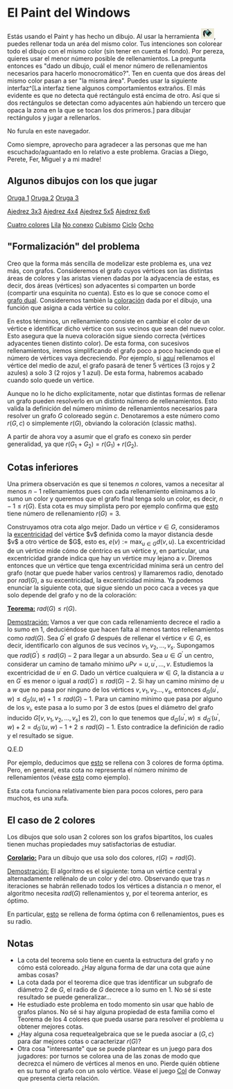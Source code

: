 
<style>
    a { text-decoration: underline; }

    #frame {
        top: 1em;
        display: block;
        margin: auto;
    }
</style>

# El Paint del Windows

Estás usando el Paint y has hecho un dibujo. Al usar la herramienta <img src="bote.jpeg">, puedes rellenar toda un aréa del mismo color. Tus intenciones son colorear todo el dibujo con el mismo color (sin tener en cuenta el fondo). Por pereza, quieres usar el menor número posible de rellenamientos. La pregunta entonces es "dado un dibujo, cuál el menor número de rellenamientos necesarios para hacerlo monocromático?". Ten en cuenta que dos áreas del mismo color pasan a ser "la misma área". Puedes usar la siguiente interfaz^[La interfaz tiene algunos comportamientos extraños. El más evidente es que no detecta qué rectángulo está encima de otro. Así que si dos rectángulos se detectan como adyacentes aún habiendo un tercero que opaca la zona en la que se tocan los dos primeros.] para dibujar rectángulos y jugar a rellenarlos.

<canvas id="frame">
    No furula en este navegador.
</canvas>

Como siempre, aprovecho para agradecer a las personas que me han escuchado/aguantado en lo relativo a este problema. Gracias a Diego, Perete, Fer, Miguel y a mi madre!

## Algunos dibujos con los que jugar

<a onclick="loadDrawing(0); window.scrollTo(0,0);">Oruga 1</a>
<a onclick="loadDrawing(1); window.scrollTo(0,0);">Oruga 2</a>
<a onclick="loadDrawing(2); window.scrollTo(0,0);">Oruga 3</a>

<a onclick="loadChess(3,3); window.scrollTo(0,0);">Ajedrez 3x3</a>
<a onclick="loadChess(4,4); window.scrollTo(0,0);">Ajedrez 4x4</a>
<a onclick="loadChess(5,5); window.scrollTo(0,0);">Ajedrez 5x5</a>
<a onclick="loadChess(6,6); window.scrollTo(0,0);">Ajedrez 6x6</a>

<a onclick="loadDrawing(3); window.scrollTo(0,0);">Cuatro colores</a>
<a onclick="loadDrawing(4); window.scrollTo(0,0);">Lila</a>
<a onclick="loadDrawing(5); window.scrollTo(0,0);">No conexo</a>
<a onclick="loadDrawing(6); window.scrollTo(0,0);">Cubismo</a>
<a onclick="loadDrawing(7); window.scrollTo(0,0);">Ciclo</a>
<a onclick="loadDrawing(8); window.scrollTo(0,0);">Ocho</a>

## "Formalización" del problema

Creo que la forma más sencilla de modelizar este problema es, una vez más, con grafos. Consideremos el grafo cuyos vértices son las distintas áreas de colores y las aristas vienen dadas por la adyacencia de estas, es decir, dos áreas (vértices) son adyacentes si comparten un borde (compartir una esquinita no cuenta). Esto es lo que se conoce como el [grafo dual](https://es.wikipedia.org/wiki/Grafo_dual). Consideremos también la [coloración](https://es.wikipedia.org/wiki/Coloraci%C3%B3n_de_grafos) dada por el dibujo, una función que asigna a cada vértice su color.

En estos términos, un rellenamiento consiste en cambiar el color de un vértice e identificar dicho vértice con sus vecinos que sean del nuevo color. Esto asegura que la nueva coloración sigue siendo correcta (vértices adyacentes tienen distinto color). De esta forma, con sucesivos rellenamientos, iremos simplificando el grafo poco a poco haciendo que el número de vértices vaya decreciendo. Por ejemplo, si
<a onclick="loadDrawing(0); window.scrollTo(0, 0);">aquí</a>
rellenamos el vértice del medio de azul, el grafo pasará de tener 5 vértices (3 rojos y 2 azules) a solo 3 (2 rojos y 1 azul). De esta forma, habremos acabado cuando solo quede un vértice.

Aunque no lo he dicho explícitamente, notar que distintas formas de rellenar un grafo pueden resolverlo en un distinto número de rellenamientos. Esto valida la definición del número mínimo de rellenamientos necesarios para resolver un grafo $G$ coloreado según $c$. Denotaremos a este número como $r(G,c)$ o simplemente $r(G)$, obviando la coloración (classic maths).

A partir de ahora voy a asumir que el grafo es conexo sin perder generalidad, ya que $r(G_1 + G_2) = r(G_1) + r(G_2)$.

## Cotas inferiores

Una primera observación es que si tenemos $n$ colores, vamos a necesitar al menos $n-1$ rellenamientos pues con cada rellenamiento eliminamos a lo sumo un color y queremos que el grafo final tenga solo un color, es decir, $n-1 \leq r(G)$. Esta cota es muy simplista pero por ejemplo confirma que
<a onclick="loadDrawing(3); window.scrollTo(0, 0);">esto</a>
tiene número de rellenamiento $r(G) = 3$.

Construyamos otra cota algo mejor. Dado un vértice $v \in G$, consideramos la [excentricidad](https://es.wikipedia.org/wiki/Distancia_(teor%C3%ADa_de_grafos)) del vértice $v$ definida como la mayor distancia desde $v$ a otro vértice de $G$, esto es, $e(v) := \max_{u \in G} d(v,u)$. La excentricidad de un vértice mide cómo de céntrico es un vértice y, en particular, una excentricidad grande indica que hay un vértice muy lejano a $v$. Diremos entonces que un vértice que tenga excentricidad mínima será un centro del grafo (notar que puede haber varios centros) y llamaremos radio, denotado por $rad(G)$, a su excentricidad, la excentricidad mínima. Ya podemos enunciar la siguiente cota, que sigue siendo un poco caca a veces ya que solo depende del grafo y no de la coloración:

<u>**Teorema:**</u> $rad(G) \leq r(G)$.

<u>Demostración:</u> Vamos a ver que con cada rellenamiento decrece el radio a lo sumo en $1$, deduciéndose que hacen falta al menos tantos rellenamientos como $rad(G)$. Sea $G^\prime$ el grafo $G$ después de rellenar el vértice $v \in G$, es decir, identificarlo con algunos de sus vecinos $v_1,v_2,\ldots,v_s$. Supongamos que $rad(G^\prime) \leq rad(G) - 2$ para llegar a un absurdo. Sea $u \in G^\prime$ un centro, considerar un camino de tamaño mínimo $uPv = u, u^\prime, \ldots, v$. Estudiemos la excentricidad de $u^\prime$ en $G$. Dado un vértice cualquiera $w \in G$, la distancia a $u$ en $G^\prime$ es menor o igual a $rad(G^\prime) \leq rad(G) - 2$. Si hay un camino mínimo de $u$ a $w$ que no pasa por ninguno de los vértices $v, v_1, v_2 \ldots, v_s$, entonces $d_G(u^\prime, w) \leq d_G(u,w) + 1 \leq rad(G) - 1$. Para un camino mínimo que pasa por alguno de los $v_i$, este pasa a lo sumo por $3$ de estos (pues el diámetro del grafo inducido $G[v,v_1,v_2,\ldots,v_s]$ es $2$), con lo que tenemos que $d_G(u^\prime, w) \leq d_{G^\prime}(u^\prime, w) + 2 = d_{G^\prime}(u, w) - 1 + 2 \leq rad(G) - 1$. Esto contradice la definición de radio y el resultado se sigue.

Q.E.D

Por ejemplo, deducimos que
<a onclick="loadDrawing(3); window.scrollTo(0, 0);">esto</a>
se rellena con $3$ colores de forma óptima. Pero, en general, esta cota no representa el número mínimo de rellenamientos (véase
<a onclick="loadDrawing(8); window.scrollTo(0, 0);">esto</a> como ejemplo).

Esta cota funciona relativamente bien para pocos colores, pero para muchos, es una xufa.

## El caso de 2 colores

Los dibujos que solo usan 2 colores son los grafos bipartitos, los cuales tienen muchas propiedades muy satisfactorias de estudiar.

<u>**Corolario:**</u> Para un dibujo que usa solo dos colores, $r(G) = rad(G)$.

<u>Demostración:</u> El algoritmo es el siguiente: toma un vértice central y alternadamente rellénalo de un color y del otro. Observando que tras $n$ iteraciones se habrán rellenado todos los vértices a distancia $n$ o menor, el algoritmo necesita $rad(G)$ rellenamientos y, por el teorema anterior, es óptimo.

En particular,
<a onclick="loadChess(6,6); window.scrollTo(0, 0);">esto</a>
se rellena de forma óptima con $6$ rellenamientos, pues es su radio.

## Notas
- La cota del teorema solo tiene en cuenta la estructura del grafo y no cómo está coloreado. ¿Hay alguna forma de dar una cota que aúne ambas cosas?
- La cota dada por el teorema dice que tras identificar un subgrafo de diámetro $2$ de $G$, el radio de $G$ decrece a lo sumo en $1$. No sé si este resultado se puede generalizar...
- He estudiado este problema en todo momento sin usar que hablo de grafos planos. No sé si hay alguna propiedad de esta familia como el Teorema de los 4 colores que pueda usarse para resolver el problema u obtener mejores cotas.
- ¿Hay alguna cosa requetealgebraica que se le pueda asociar a $(G,c)$ para dar mejores cotas o caracterizar $r(G)$?
- Otra cosa "interesante" que se puede plantear es un juego para dos jugadores: por turnos se colorea una de las zonas de modo que decrezca el número de vértices al menos en uno. Pierde quién obtiene en su turno el grafo con un solo vértice. Véase el juego [Col](https://es.wikipedia.org/wiki/Col_(juego)) de Conway que presenta cierta relación.

<script src="paint.js"></script>
